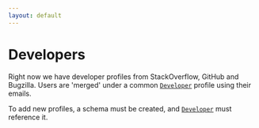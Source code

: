 ```yaml
---
layout: default
---
```


# Developers

Right now we have developer profiles from StackOverflow, GitHub and Bugzilla.
Users are 'merged' under a common [`Developer`](/api/Developer.html) profile using their emails.

To add new profiles, a schema must be created, and [`Developer`](/api/Developer.html)
must reference it.

